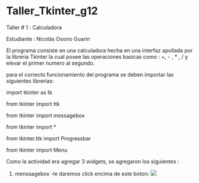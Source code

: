 # Taller_Tkinter_g12
Taller # 1 : Calculadora 

Estudiante : Nicolás Osorio Guarin

El programa consiste en una calculadora hecha en una interfaz apollada por la libreria Tkinter la cual posee las operaciones basicas como : +, - , * , / y elevar el primer numero
al segundo.

para el correcto funcionamiento del programa se deben importar las siguientes librerias:

  import tkinter as tk
  
  from tkinter import ttk
  
  from tkinter import messagebox
  
  from tkinter import *
  
  from tkinter.ttk import Progressbar
  
  from tkinter import Menu
  
Como la actividad era agregar 3 widgets, se agregaron los siguientes :
  
  1)  menssagebox
     -le daremos click encima de este boton:
     ![](imagenes/w1_1.png)
  
